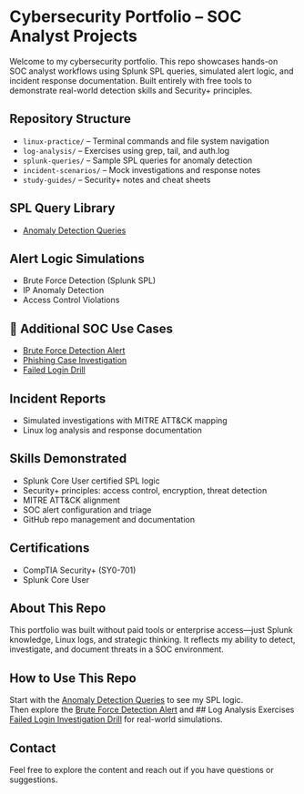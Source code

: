 # Cybersecurity Portfolio – SOC Analyst Projects
Welcome to my cybersecurity portfolio. This repo showcases hands-on SOC analyst workflows using Splunk SPL queries, simulated alert logic, and incident response documentation. Built entirely with free tools to demonstrate real-world detection skills and Security+ principles.

##  Repository Structure
- `linux-practice/` – Terminal commands and file system navigation
- `log-analysis/` – Exercises using grep, tail, and auth.log
- `splunk-queries/` – Sample SPL queries for anomaly detection
- `incident-scenarios/` – Mock investigations and response notes
- `study-guides/` – Security+ notes and cheat sheets

##  SPL Query Library
- [Anomaly Detection Queries](./splunk-queries/anomaly-detection.md)

##  Alert Logic Simulations
- Brute Force Detection (Splunk SPL)
- IP Anomaly Detection
- Access Control Violations
 
## 🔗 Additional SOC Use Cases
- [Brute Force Detection Alert](./splunk-queries/brute-force-alert.md)
- [Phishing Case Investigation](./incident-scenarios/phishing-case.md)
- [Failed Login Drill](./log-analysis/failed-login-drill.md)

##  Incident Reports
- Simulated investigations with MITRE ATT&CK mapping
- Linux log analysis and response documentation

##  Skills Demonstrated
- Splunk Core User certified SPL logic
- Security+ principles: access control, encryption, threat detection
- MITRE ATT&CK alignment
- SOC alert configuration and triage
- GitHub repo management and documentation

##  Certifications
- CompTIA Security+ (SY0-701)
- Splunk Core User

##  About This Repo
This portfolio was built without paid tools or enterprise access—just Splunk knowledge, Linux logs, and strategic thinking. It reflects my ability to detect, investigate, and document threats in a SOC environment.

##  How to Use This Repo
Start with the [Anomaly Detection Queries](./splunk-queries/anomaly-detection.md) to see my SPL logic.  
Then explore the [Brute Force Detection Alert](splunk-queries/brute-force-alert.md) and ## Log Analysis Exercises
[Failed Login Investigation Drill](./log-analysis/failed-login-drill.md)
 for real-world simulations.

##  Contact
Feel free to explore the content and reach out if you have questions or suggestions.




